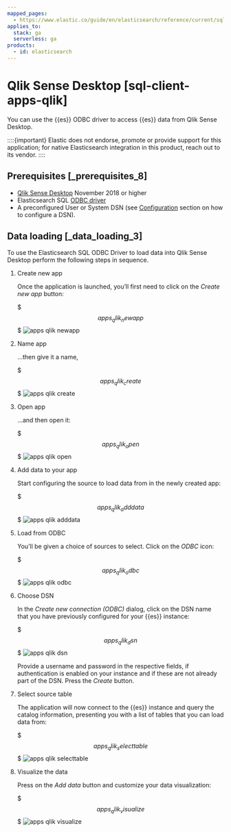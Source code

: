 ```yaml
---
mapped_pages:
  - https://www.elastic.co/guide/en/elasticsearch/reference/current/sql-client-apps-qlik.html
applies_to:
  stack: ga
  serverless: ga
products:
  - id: elasticsearch
---
```


# Qlik Sense Desktop [sql-client-apps-qlik]

You can use the {{es}} ODBC driver to access {{es}} data from Qlik Sense Desktop.

::::{important}
Elastic does not endorse, promote or provide support for this application; for native Elasticsearch integration in this product, reach out to its vendor.
::::


## Prerequisites [_prerequisites_8]

* [Qlik Sense Desktop](https://www.qlik.com/us/try-or-buy/download-qlik-sense) November 2018 or higher
* Elasticsearch SQL [ODBC driver](sql-odbc.md)
* A preconfigured User or System DSN (see [Configuration](sql-odbc-setup.md#dsn-configuration) section on how to configure a DSN).


## Data loading [_data_loading_3]

To use the Elasticsearch SQL ODBC Driver to load data into Qlik Sense Desktop perform the following steps in sequence.

1. Create new app

    Once the application is launched, you’ll first need to click on the *Create new app* button:

    $$$apps_qlik_newapp$$$
    ![apps qlik newapp](/explore-analyze/images/elasticsearch-reference-apps_qlik_newapp.png "")

2. Name app

    …​then give it a name,

    $$$apps_qlik_create$$$
    ![apps qlik create](/explore-analyze/images/elasticsearch-reference-apps_qlik_create.png "")

3. Open app

    …​and then open it:

    $$$apps_qlik_open$$$
    ![apps qlik open](/explore-analyze/images/elasticsearch-reference-apps_qlik_open.png "")

4. Add data to your app

    Start configuring the source to load data from in the newly created app:

    $$$apps_qlik_adddata$$$
    ![apps qlik adddata](/explore-analyze/images/elasticsearch-reference-apps_qlik_adddata.png "")

5. Load from ODBC

    You’ll be given a choice of sources to select. Click on the *ODBC* icon:

    $$$apps_qlik_odbc$$$
    ![apps qlik odbc](/explore-analyze/images/elasticsearch-reference-apps_qlik_odbc.png "")

6. Choose DSN

    In the *Create new connection (ODBC)* dialog, click on the DSN name that you have previously configured for your {{es}} instance:

    $$$apps_qlik_dsn$$$
    ![apps qlik dsn](/explore-analyze/images/elasticsearch-reference-apps_qlik_dsn.png "")

    Provide a username and password in the respective fields, if authentication is enabled on your instance and if these are not already part of the DSN. Press the *Create* button.

7. Select source table

    The application will now connect to the {{es}} instance and query the catalog information, presenting you with a list of tables that you can load data from:

    $$$apps_qlik_selecttable$$$
    ![apps qlik selecttable](/explore-analyze/images/elasticsearch-reference-apps_qlik_selecttable.png "")

8. Visualize the data

    Press on the *Add data* button and customize your data visualization:

    $$$apps_qlik_visualize$$$
    ![apps qlik visualize](/explore-analyze/images/elasticsearch-reference-apps_qlik_visualize.png "")



